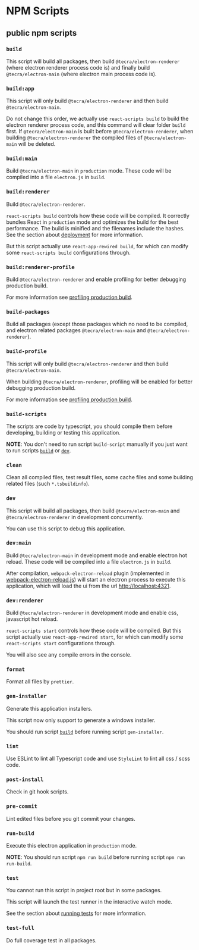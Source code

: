 # NPM Scripts
## public npm scripts
### `build`

This script will build all packages, then build `@tecra/electron-renderer` (where electron renderer process code is) and finally build `@tecra/electron-main` (where electron main process code is).

### `build:app`

This script will only build `@tecra/electron-renderer` and then build `@tecra/electron-main`.

Do not change this order, we actually use `react-scripts build` to build the electron renderer process code, and this command will clear folder `build` first.
If `@tecra/electron-main` is built before `@tecra/electron-renderer`, when building `@tecra/electron-renderer` the compiled files of `@tecra/electron-main` will be deleted.

### `build:main`

Build `@tecra/electron-main` in `production` mode. These code will be compiled into a file `electron.js` in `build`.

### `build:renderer`

Build `@tecra/electron-renderer`.

`react-scripts build` controls how these code will be compiled. It correctly bundles React in `production` mode and optimizes the build for the best performance. The build is minified and the filenames include the hashes. See the section about [deployment] for more information.

But this script actually use `react-app-rewired build`, for which can modify some `react-scripts build` configurations through.

### `build:renderer-profile`

Build `@tecra/electron-renderer` and enable profiling for better debugging production build.

For more information see [profiling production build].

### `build-packages`

Build all packages (except those packages which no need to be compiled, and electron related packages `@tecra/electron-main` and `@tecra/electron-renderer`).

### `build-profile`

This script will only build `@tecra/electron-renderer` and then build `@tecra/electron-main`.

When building `@tecra/electron-renderer`, profiling will be enabled for better debugging production build.

For more information see [profiling production build].

### `build-scripts`

The scripts are code by typescript, you should compile them before developing, building or testing this application.

**NOTE**: You don't need to run script `build-script` manually if you just want to run scripts [`build`] or [`dev`].

### `clean`

Clean all compiled files, test result files, some cache files and some building related files (such `*.tsbuildinfo`).

### `dev`

This script will build all packages, then build `@tecra/electron-main` and `@tecra/electron-renderer` in development concurrently.

You can use this script to debug this application.

### `dev:main`

Build `@tecra/electron-main` in development mode and enable electron hot reload. These code will be compiled into a file `electron.js` in `build`.

After compilation, `webpack-electron-reload` plugin (implemented in [webpack-electron-reload.js]) will start an electron process to execute this application, which will load the ui from the url [http://localhost:4321].

### `dev:renderer`

Build `@tecra/electron-renderer` in development mode and enable css, javascript hot reload.

`react-scripts start` controls how these code will be compiled. But this script actually use `react-app-rewired start`, for which can modify some `react-scripts start` configurations through.

You will also see any compile errors in the console.

### `format`

Format all files by `prettier`.

### `gen-installer`

Generate this application installers.

This script now only support to generate a windows installer.

You should run script [`build`] before running script `gen-installer`.

### `lint`

Use ESLint to lint all Typescript code and use `StyleLint` to lint all css / scss code.

### `post-install`

Check in git hook scripts.

### `pre-commit`

Lint edited files before you git commit your changes.

### `run-build`

Execute this electron application in `production` mode.

**NOTE**: You should run script `npm run build` before running script `npm run run-build`.

### `test`

You cannot run this script in project root but in some packages.

This script will launch the test runner in the interactive watch mode.

See the section about [running tests] for more information.

### `test-full`

Do full coverage test in all packages.

<!-- link list -->

[`build`]: #build
[`dev`]: #dev

[deployment]: https://facebook.github.io/create-react-app/docs/deployment
[profiling production build]: https://create-react-app.dev/docs/production-build/#profiling
[running tests]: https://facebook.github.io/create-react-app/docs/running-tests

[http://localhost:4321]: http://localhost:4321
[webpack-electron-reload.js]: ../configs/webpack-electron-reload.js
